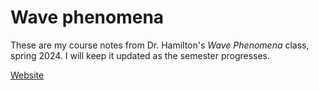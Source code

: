 # Wave phenomena
These are my course notes from Dr. Hamilton's *Wave Phenomena* class, spring 2024. I will keep it updated as the semester progresses. 

[Website](https://cag170030.github.io/wave/index.html)
